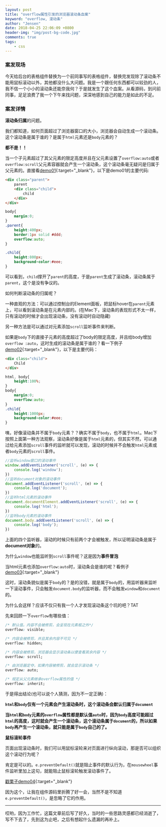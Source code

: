 ```yaml
---
layout: post
title: "overflow属性引发的浏览器滚动条血案"
keyword: "overflow, 滚动条"
author: "Jensen"
date: 2018-04-25 22:06:09 +0800
header-img: "img/post-bg-code.jpg"
comments: true
tags:
    - css
---
```


### 案发现场

今天给后台的表格组件替换为一个前同事写的表格组件，替换完发现除了滚动条不能用鼠标滚动以外，其他都没什么大问题。我是一个跟任何东西都可以较劲的人，我不信一个小小的滚动条还能奈我何？于是就发生了这个血案。从看源码，到问前同事，足足浪费了我一个下午来找问题，深深地感到自己的能力是如此的不足。

### 案发详情

**滚动条归属**的问题。

我们都知道，如何页面超过了浏览器窗口的大小，浏览器会自动生成一个滚动条。这个滚动条是属于谁的？是属于`html`元素还是`body`元素的？

**都不是！！**

当一个子元素超过了其父元素的限定高度并且在父元素设置了`overflow:auto`或者`overflow:scroll`父元素容器就会产生一个滚动条，这个滚动条毫无疑问是归属于父元素的。直接看[demo01](https://iamwjj.github.io/gp-demos/overflow/demo01.html){:target="_blank"}，以下是demo01的主要代码:

```html
<div class="parent">
    parent
    <div class="child">
        child
    </div>
</div>
```

```css
body{
	margin:0;
}
.parent{
    height:400px;
    border:1px solid #ddd;
    overflow:auto;
}

.child{
    height:800px;
    background-color:#eee;
}
```
可以看到，`child`撑开了`parent`的高度，于是`parent`生成了滚动条，滚动条属于`parent`，这个是没有争议的。

如何判断滚动条的归属呢？

一种直观的方法：可以通过控制台的Element面板，把鼠标hover在`parent`元素上，可以看到滚动条是在元素内部的。(在Mac下，滚动条的表现形式不太一样，只有滚动的时候才会出现滚动条，没有滚动时自动隐藏)

另一种方法是可以通过对元素添加`scroll`监听事件来判断。

如果是`body`下的直接子元素的高度超过了body的限定高度，并且给body增加`overflow
:auto`，这时生成的滚动条是属于谁的？看一下例子[demo02](https://iamwjj.github.io/gp-demos/overflow/demo02.html){:target="_blank"}，以下是主要代码：

```html
<div class="child">
    Child
</div>
```

```css
html, body{
    height:100%;
}
body{
    margin:0;
    overflow:auto;
}
.child{
    height:1000px;
    background-color:#eee;
}
```
咦，好像滚动条并不属于`body`元素？？确实不属于`body`，也不属于`html`。Mac下按照上面第一种方法观察，滚动条好像是属于`html`元素的，但其实不然，可以通过给元素添加`scroll`事件的监听就可以发现，滚动的时候并不会触发`html`元素或者`body`元素的`scroll`事件。

```js
//监听window窗口的滚动事件
window.addEventListener('scroll', (e) => {
    console.log('window');
})
//监听document对象的滚动事件
document.addEventListener('scroll', (e) => {
    console.log('document');
})
//监听html元素的滚动事件
document.documentElement.addEventListener('scroll', (e) => {
    console.log('html');
})
//监听body元素的滚动事件
document.body.addEventListener('scroll', (e) => {
    console.log('body');
})
```
上面的四个监听器，滚动的时候只有前两个才会被触发，所以证明滚动条是属于**document对象**的。

为什么`window`也能监听到`scroll`事件呢？这是因为**事件冒泡**

当html元素也添加`overflow:auto`时，滚动条会是谁的呢？看例子[demo03](https://iamwjj.github.io/gp-demos/overflow/demo03.html){:target="_blank"}


这时，滚动条貌似是属于`body`的？是的没错，就是属于`body`的，用监听器来监听一下滚动事件，只会触发`document.body`的监听器，而不会触发`window`和`document`的。

为什么会这样？应该不仅只有我一个人才发现滚动条这个坑的吧？TAT

先来回顾一下`overflow`有哪些值：

```css
/* 默认值。内容不会被修剪，会呈现在元素框之外*/
overflow: visible;

/* 内容会被修剪，并且其余内容不可见 */
overflow: hidden;

/* 内容会被修剪，浏览器会显示滚动条以便查看其余内容 */
overflow: scroll;

/* 由浏览器定夺，如果内容被修剪，就会显示滚动条 */
overflow: auto;

/* 规定从父元素继承overflow属性的值 */
overflow: inherit;

```

于是得出结论(也可以说个人猜测，因为不一定正确)：

**`html`和`body`仅有一个元素会产生滚动条时，这个滚动条会默认归属于`document`**

**当`html`和`body`元素的`overflow`属性都是默认值`auto`时，因为`body`高度可能超过`html`的高度，这时就会产生一个滚动条，这个滚动条属于`document`的，所以如果`body`再产生一个滚动条，就只能是属于`body`自己的了。**


**鼠标滚轮事件**

页面出现滚动条时，我们可以用鼠标滚轮来对页面进行纵向滚动，那是否可以组织这个滚动行为呢？

肯定是可以的。`e.preventDefault()`就是阻止事件的默认行为，在`mousewheel`事件监听里加上这句，就能阻止鼠标滚轮触发滚动事件了。

[戳栗子demo04](https://iamwjj.github.io/gp-demos/overflow/demo04.html){:target="_blank"}

因为这个，让我在组件源码里折腾了好一会，当然不是不知道`e.preventDefault()`，是忽略了它的作用。

---

哎哟，因为工作忙，这篇文章前后写了好久，当时的一些思路灵感都已经消逝了，写不下去了，先到这为止吧，之后有想起什么遗漏的再补上。




